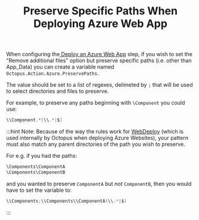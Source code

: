 ﻿---
title: Preserve Specific Paths When Deploying Azure Web App

---


When configuring the[ Deploy an Azure Web App](/docs/home/guides/azure-deployments/web-apps/web-app-concepts/web-app-deployment-step.md) step, if you wish to set the "Remove additional files" option but preserve specific paths (i.e. other than App\_Data) you can create a variable named `Octopus.Action.Azure.PreservePaths`.


The value should be set to a list of regexes, delimeted by `;` that will be used to select directories and files to preserve.


For example, to preserve any paths beginning with `\Component` you could use:

```powershell
\\Component.*(\\.*|$)
```

:::hint
Note: Because of the way the rules work for [WebDeploy](https://www.iis.net/downloads/microsoft/web-deploy) (which is used internally by Octopus when deploying Azure Websites), your pattern must also match any parent directories of the path you wish to preserve.


For e.g. if you had the paths:

```powershell
\Components\ComponentA
\Components\ComponentB
```


and you wanted to preserve `ComponentA` but *not* `ComponentB`, then you would have to set the variable to:

```powershell
\\Components;\\Components\\ComponentA(\\.*|$)
```
:::
